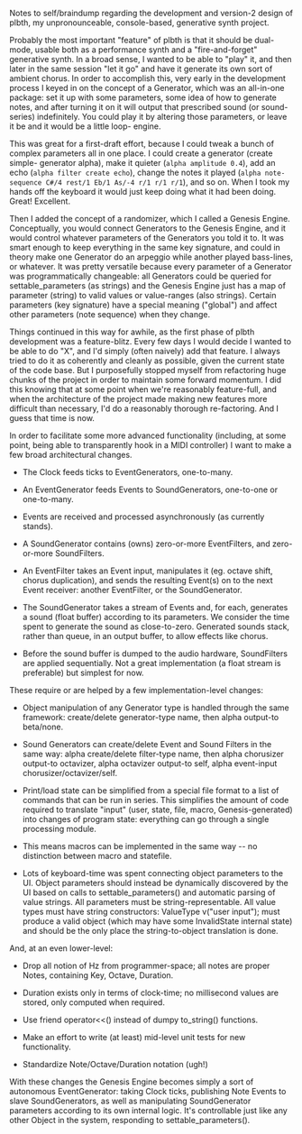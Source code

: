 Notes to self/braindump regarding the development and version-2 design of plbth,
my unpronounceable, console-based, generative synth project.

Probably the most important "feature" of plbth is that it should be dual-mode,
usable both as a performance synth and a "fire-and-forget" generative synth. In
a broad sense, I wanted to be able to "play" it, and then later in the same
session "let it go" and have it generate its own sort of ambient chorus. In
order to accomplish this, very early in the development process I keyed in on
the concept of a Generator, which was an all-in-one package: set it up with some
parameters, some idea of how to generate notes, and after turning it on it will
output that prescribed sound (or sound-series) indefinitely. You could play it
by altering those parameters, or leave it be and it would be a little loop-
engine.

This was great for a first-draft effort, because I could tweak a bunch of
complex parameters all in one place. I could create a generator (create simple-
generator alpha), make it quieter (`alpha amplitude 0.4`), add an echo (`alpha
filter create echo`), change the notes it played (`alpha note-sequence C#/4
rest/1 Eb/1 As/-4 r/1 r/1 r/1`), and so on. When I took my hands off the
keyboard it would just keep doing what it had been doing. Great! Excellent.

Then I added the concept of a randomizer, which I called a Genesis Engine.
Conceptually, you would connect Generators to the Genesis Engine, and it would
control whatever parameters of the Generators you told it to. It was smart
enough to keep everything in the same key signature, and could in theory make
one Generator do an arpeggio while another played bass-lines, or whatever. It
was pretty versatile because every parameter of a Generator was programmatically
changeable: all Generators could be queried for settable_parameters (as strings)
and the Genesis Engine just has a map of parameter (string) to valid values or
value-ranges (also strings). Certain parameters (key signature) have a special
meaning ("global") and affect other parameters (note sequence) when they change.

Things continued in this way for awhile, as the first phase of plbth development
was a feature-blitz. Every few days I would decide I wanted to be able to do
"X", and I'd simply (often naively) add that feature. I always tried to do it as
coherently and cleanly as possible, given the current state of the code base.
But I purposefully stopped myself from refactoring huge chunks of the project in
order to maintain some forward momentum. I did this knowing that at some point
when we're reasonably feature-full, and when the architecture of the project
made making new features more difficult than necessary, I'd do a reasonably
thorough re-factoring. And I guess that time is now.

In order to facilitate some more advanced functionality (including, at some
point, being able to transparently hook in a MIDI controller) I want to make a
few broad architectural changes.

* The Clock feeds ticks to EventGenerators, one-to-many.

* An EventGenerator feeds Events to SoundGenerators, one-to-one or one-to-many.

* Events are received and processed asynchronously (as currently stands).

* A SoundGenerator contains (owns) zero-or-more EventFilters, and zero-or-more SoundFilters.

* An EventFilter takes an Event input, manipulates it (eg. octave shift, chorus
  duplication), and sends the resulting Event(s) on to the next Event receiver:
  another EventFilter, or the SoundGenerator.

* The SoundGenerator takes a stream of Events and, for each, generates a sound
  (float buffer) according to its parameters. We consider the time spent to
  generate the sound as close-to-zero. Generated sounds stack, rather than
  queue, in an output buffer, to allow effects like chorus.

* Before the sound buffer is dumped to the audio hardware, SoundFilters are
  applied sequentially. Not a great implementation (a float stream is
  preferable) but simplest for now.

These require or are helped by a few implementation-level changes:

* Object manipulation of any Generator type is handled through the same
  framework: create/delete generator-type name, then alpha output-to beta/none.

* Sound Generators can create/delete Event and Sound Filters in the same way:
  alpha create/delete filter-type name, then alpha chorusizer output-to
  octavizer, alpha octavizer output-to self, alpha event-input
  chorusizer/octavizer/self.

* Print/load state can be simplified from a special file format to a list of
  commands that can be run in series. This simplifies the amount of code
  required to translate "input" (user, state, file, macro, Genesis-generated)
  into changes of program state: everything can go through a single processing
  module.

* This means macros can be implemented in the same way -- no distinction between
  macro and statefile.

* Lots of keyboard-time was spent connecting object parameters to the UI. Object
  parameters should instead be dynamically discovered by the UI based on calls
  to settable_parameters() and automatic parsing of value strings. All
  parameters must be string-representable. All value types must have string
  constructors: ValueType v("user input"); must produce a valid object (which
  may have some InvalidState internal state) and should be the only place the
  string-to-object translation is done.

And, at an even lower-level:

* Drop all notion of Hz from programmer-space; all notes are proper Notes,
  containing Key, Octave, Duration.

* Duration exists only in terms of clock-time; no millisecond values are stored,
  only computed when required.

* Use friend operator<<() instead of dumpy to_string() functions.

* Make an effort to write (at least) mid-level unit tests for new functionality.

* Standardize Note/Octave/Duration notation (ugh!)

With these changes the Genesis Engine becomes simply a sort of autonomous
EventGenerator: taking Clock ticks, publishing Note Events to slave
SoundGenerators, as well as manipulating SoundGenerator parameters according to
its own internal logic. It's controllable just like any other Object in the
system, responding to settable_parameters().
